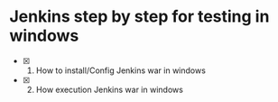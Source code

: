# Jenkins step by step for testing in windows

-[x] 1) How to install/Config Jenkins war in windows

-[x] 2) How execution Jenkins war in windows
